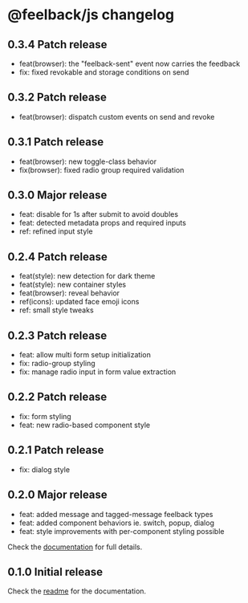 # @feelback/js changelog

## 0.3.4 Patch release
- feat(browser): the "feelback-sent" event now carries the feedback
- fix: fixed revokable and storage conditions on send

## 0.3.2 Patch release
- feat(browser): dispatch custom events on send and revoke

## 0.3.1 Patch release
- feat(browser): new toggle-class behavior
- fix(browser): fixed radio group required validation

## 0.3.0 Major release
- feat: disable for 1s after submit to avoid doubles
- feat: detected metadata props and required inputs
- ref: refined input style

## 0.2.4 Patch release
- feat(style): new detection for dark theme
- feat(style): new container styles
- feat(browser): reveal behavior
- ref(icons): updated face emoji icons
- ref: small style tweaks

## 0.2.3 Patch release
- feat: allow multi form setup initialization
- fix: radio-group styling
- fix: manage radio input in form value extraction

## 0.2.2 Patch release
- fix: form styling
- feat: new radio-based component style

## 0.2.1 Patch release
- fix: dialog style

## 0.2.0 Major release
- feat: added message and tagged-message feelback types
- feat: added component behaviors ie. switch, popup, dialog
- feat: style improvements with per-component styling possible

Check the [documentation](https://www.feelback.dev/docs) for full details.

## 0.1.0 Initial release
Check the [readme](readme.md) for the documentation.
